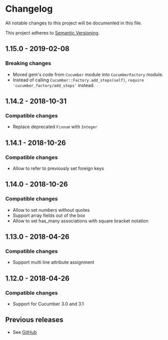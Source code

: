 # Changelog

All notable changes to this project will be documented in this file.

This project adheres to [Semantic Versioning](http://semver.org/spec/v2.0.0.html).


## 1.15.0 - 2019-02-08

### Breaking changes

- Moved gem's code from `Cucumber` module into `CucumberFactory` module.
- Instead of calling `Cucumber::Factory.add_steps(self)`, `require 'cucumber_factory/add_steps'` instead.


## 1.14.2 - 2018-10-31

### Compatible changes

- Replace deprecated `Fixnum` with `Integer`


## 1.14.1 - 2018-10-26

### Compatible changes

- Allow to refer to previously set foreign keys


## 1.14.0 - 2018-10-26

### Compatible changes

- Allow to set numbers without quotes
- Support array fields out of the box
- Allow to set has_many associations with square bracket notation


## 1.13.0 - 2018-04-26

### Compatible changes

- Support multi line attribute assignment


## 1.12.0 - 2018-04-26

### Compatible changes

- Support for Cucumber 3.0 and 3.1


## Previous releases

- See [GitHub](https://github.com/makandra/cucumber_factory/commits/master)
